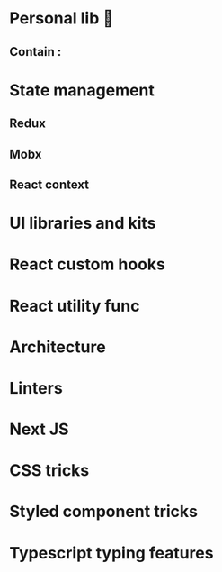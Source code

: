 # Personal lib  🚧

## Contain : 
# State management
Redux
---
Mobx
---
React context
---
# UI libraries and kits
# React custom hooks
# React utility func
# Architecture
# Linters
# Next JS
# CSS tricks
# Styled component tricks
# Typescript typing features





